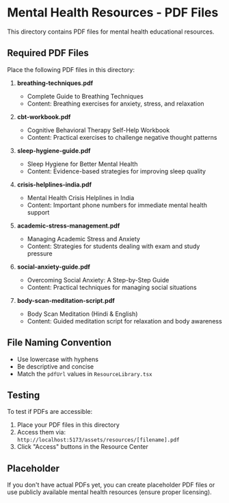 # Mental Health Resources - PDF Files

This directory contains PDF files for mental health educational resources.

## Required PDF Files

Place the following PDF files in this directory:

1. **breathing-techniques.pdf**
   - Complete Guide to Breathing Techniques
   - Content: Breathing exercises for anxiety, stress, and relaxation

2. **cbt-workbook.pdf**
   - Cognitive Behavioral Therapy Self-Help Workbook
   - Content: Practical exercises to challenge negative thought patterns

3. **sleep-hygiene-guide.pdf**
   - Sleep Hygiene for Better Mental Health
   - Content: Evidence-based strategies for improving sleep quality

4. **crisis-helplines-india.pdf**
   - Mental Health Crisis Helplines in India
   - Content: Important phone numbers for immediate mental health support

5. **academic-stress-management.pdf**
   - Managing Academic Stress and Anxiety
   - Content: Strategies for students dealing with exam and study pressure

6. **social-anxiety-guide.pdf**
   - Overcoming Social Anxiety: A Step-by-Step Guide
   - Content: Practical techniques for managing social situations

7. **body-scan-meditation-script.pdf**
   - Body Scan Meditation (Hindi & English)
   - Content: Guided meditation script for relaxation and body awareness

## File Naming Convention

- Use lowercase with hyphens
- Be descriptive and concise
- Match the `pdfUrl` values in `ResourceLibrary.tsx`

## Testing

To test if PDFs are accessible:
1. Place your PDF files in this directory
2. Access them via: `http://localhost:5173/assets/resources/[filename].pdf`
3. Click "Access" buttons in the Resource Center

## Placeholder

If you don't have actual PDFs yet, you can create placeholder PDF files or use publicly available mental health resources (ensure proper licensing).
